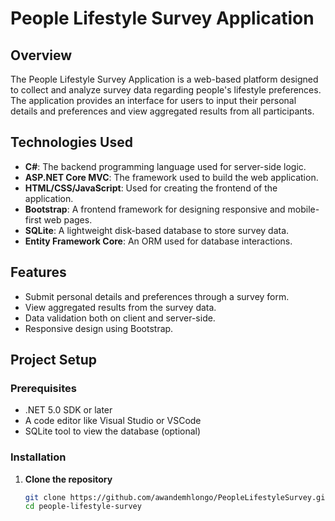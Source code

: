 # People Lifestyle Survey Application

## Overview
The People Lifestyle Survey Application is a web-based platform designed to collect and analyze survey data regarding people's lifestyle preferences. The application provides an interface for users to input their personal details and preferences and view aggregated results from all participants.

## Technologies Used
- **C#**: The backend programming language used for server-side logic.
- **ASP.NET Core MVC**: The framework used to build the web application.
- **HTML/CSS/JavaScript**: Used for creating the frontend of the application.
- **Bootstrap**: A frontend framework for designing responsive and mobile-first web pages.
- **SQLite**: A lightweight disk-based database to store survey data.
- **Entity Framework Core**: An ORM used for database interactions.

## Features
- Submit personal details and preferences through a survey form.
- View aggregated results from the survey data.
- Data validation both on client and server-side.
- Responsive design using Bootstrap.

## Project Setup

### Prerequisites
- .NET 5.0 SDK or later
- A code editor like Visual Studio or VSCode
- SQLite tool to view the database (optional)

### Installation
1. **Clone the repository**
   ```bash
   git clone https://github.com/awandemhlongo/PeopleLifestyleSurvey.git
   cd people-lifestyle-survey
